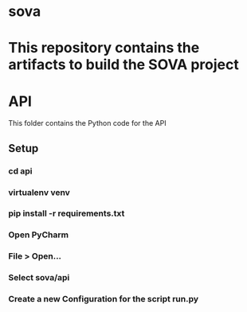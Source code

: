 # sova
# This repository contains the artifacts to build the SOVA project

<h1>API</h1>
This folder contains the Python code for the API

<h2>Setup</h2>
<h3>cd api</h3>
<h3>virtualenv venv</h3>
<h3>pip install -r requirements.txt</h3>
<h3>Open PyCharm</h3>
<h3>File > Open...</h3>
<h3>Select sova/api</h3>
<h3>Create a new Configuration for the script run.py</h3>
